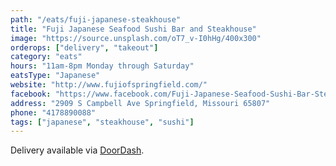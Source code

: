 ```yaml
---
path: "/eats/fuji-japanese-steakhouse"
title: "Fuji Japanese Seafood Sushi Bar and Steakhouse"
image: "https://source.unsplash.com/oT7_v-I0hHg/400x300"
orderops: ["delivery", "takeout"]
category: "eats"
hours: "11am-8pm Monday through Saturday"
eatsType: "Japanese"
website: "http://www.fujiofspringfield.com/"
facebook: "https://www.facebook.com/Fuji-Japanese-Seafood-Sushi-Bar-Steak-House-113961075301519"
address: "2909 S Campbell Ave Springfield, Missouri 65807"
phone: "4178890088"
tags: ["japanese", "steakhouse", "sushi"]
---
```


Delivery available via [DoorDash](https://www.doordash.com/store/fuji-japanese-steakhouse-sushi-sandy-130337/en-US).
